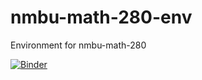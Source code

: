 # nmbu-math-280-env
Environment for nmbu-math-280

[![Binder](https://mybinder.org/badge_logo.svg)](https://mybinder.org/v2/gh/bogfjellmo/nmbu-math-280-env/HEAD?urlpath=git-pull?repo=https://github.com/bogfjellmo/nmbu-math280)
